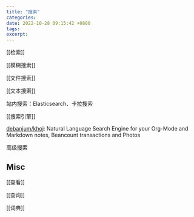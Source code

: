 ```yaml
---
title: "搜索"
categories: 
date: 2022-10-28 09:15:42 +0800
tags: 
excerpt: 
---
```


[[检索]]


[[模糊搜索]]

[[文件搜索]]

[[文本搜索]]

站内搜索：Elasticsearch、卡拉搜索

[[搜索引擎]]


[debanjum/khoj](https://github.com/debanjum/khoj): Natural Language Search Engine for your Org-Mode and Markdown notes, Beancount transactions and Photos

高级搜索

## Misc

[[查看]]

[[查询]]

[[词典]]

